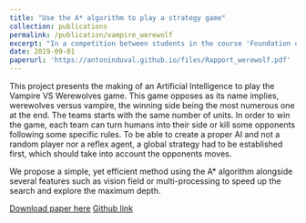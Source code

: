 ```yaml
---
title: "Use the A* algorithm to play a strategy game"
collection: publications
permalink: /publication/vampire_werewolf
excerpt: "In a competition between students in the course 'Foundation of AI', we tried to make the best AI using the search algorithm A*."
date: 2019-09-01
paperurl: 'https://antoninduval.github.io/files/Rapport_werewolf.pdf'
---
```

This project presents the making of an Artificial Intelligence to play the Vampire VS Werewolves game.
This game opposes as its name implies, werewolves versus vampire, the winning side being the most numerous one at the end.
The teams starts with the same number of units. In order to win the game, each team can turn humans into their side or
kill some opponents following some specific rules. To be able to create a proper AI and not a random player nor a reflex agent,
a global strategy had to be established first, which should take into account the opponents moves.

We propose a simple, yet efficient method using the A* algorithm alongside several features such as vision field or multi-processing
to speed up the search and explore the maximum depth.

[Download paper here](https://antoninduval.github.io/files/Rapport_werewolf.pdf)
[Github link](https://github.com/AntoninDuval/Vampire_VS_Werewolf)